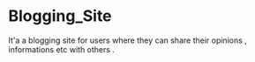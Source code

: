 # Blogging_Site
It'a a blogging site for users where they can share their opinions , informations etc with others .
